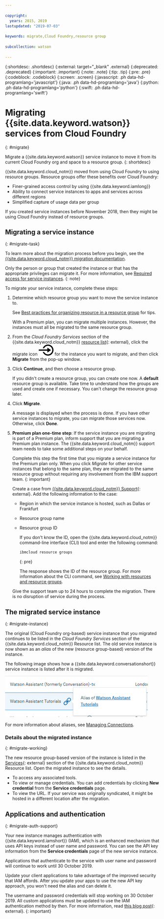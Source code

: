 ```yaml
---

copyright:
  years: 2015, 2019
lastupdated: "2019-07-03"

keywords: migrate,Cloud Foundry,resource group

subcollection: watson

---
```


{:shortdesc: .shortdesc}
{:external: target="_blank" .external}
{:deprecated: .deprecated}
{:important: .important}
{:note: .note}
{:tip: .tip}
{:pre: .pre}
{:codeblock: .codeblock}
{:screen: .screen}
{:javascript: .ph data-hd-programlang='javascript'}
{:java: .ph data-hd-programlang='java'}
{:python: .ph data-hd-programlang='python'}
{:swift: .ph data-hd-programlang='swift'}

# Migrating {{site.data.keyword.watson}} services from Cloud Foundry
{: #migrate}

Migrate a {{site.data.keyword.watson}} service instance to move it from its current Cloud Foundry org and space to a resource group.
{: shortdesc}

{{site.data.keyword.cloud_notm}} moved from using Cloud Foundry to using resource groups. Resource groups offer these benefits over Cloud Foundry:

- Finer-grained access control by using {{site.data.keyword.iamlong}}
- Ability to connect service instances to apps and services across different regions
- Simplified capture of usage data per group

If you created service instances before November 2018, then they might be using Cloud Foundry instead of resource groups.

## Migrating a service instance
{: #migrate-task}

To learn more about the migration process before you begin, see the [{{site.data.keyword.cloud_notm}} migration documentation](/docs/resources?topic=resources-migrate).

Only the person or group that created the instance or that has the appropriate privileges can migrate it. For more information, see [Required access for service instances](/docs/resources?topic=resources-migrate#required_access_instances).
{: note}

To migrate your service instance, complete these steps:

1.  Determine which resource group you want to move the service instance to.

    See [Best practices for organizing resource in a resource group](/docs/resources?topic=resources-bp_resourcegroups) for tips.

    With a Premium plan, you can migrate multiple instances. However, the instances must all be migrated to the same resource group.

1.  From the *Cloud Foundry Services* section of the {{site.data.keyword.cloud_notm}} [resource list](/resources?groups=cf-services){: external}, click the migrate icon ![Migrate](images/migrate.svg) for the instance you want to migrate, and then click **Migrate** from the pop-up window.

1.  Click **Continue**, and then choose a resource group.

    If you didn't create a resource group, you can create one now. A **default** resource group is available. Take time to understand how the groups are used and create one if necessary. You can't change the resource group later.

1.  Click **Migrate**.

    A message is displayed when the process is done. If you have other service instances to migrate, you can migrate those services now. Otherwise, click **Done**.

1.  **Premium plan one-time step**: If the service instance you are migrating is part of a Premium plan, inform support that you are migrating a Premium plan instance. The {{site.data.keyword.cloud_notm}} support team needs to take some additional steps on your behalf.

    Complete this step the first time that you migrate a service instance for the Premium plan only. When you click *Migrate* for other service instances that belong to the same plan, they are migrated to the same resource group without requiring any involvement from the IBM support team.
    {: important}

    Create a case from [{{site.data.keyword.cloud_notm}} Support](https://cloud.ibm.com/unifiedsupport/supportcenter){: external}. Add the following information to the case:

    - Region in which the service instance is hosted, such as Dallas or Frankfurt
    - Resource group name
    - Resource group ID

        If you don't know the ID, open the {{site.data.keyword.cloud_notm}} command-line interface (CLI) tool and enter the following command:

        ```bash
        ibmcloud resource groups
        ```
        {: pre}

        The response shows the ID of the resource group. For more information about the CLI command, see [Working with resources and resource groups](/docs/cli?topic=cloud-cli-ibmcloud_commands_resource#ibmcloud_commands_resource).

    Give the support team up to 24 hours to complete the migration. There is no disruption of service during the process.

## The migrated service instance
{: #migrate-instance}

The original (Cloud Foundry org-based) service instance that you migrated continues to be listed in the *Cloud Foundry Services* section of the {{site.data.keyword.cloud_notm}} Resource list. The old service instance is now shown as an *alias* of the new (resource group-based) version of the instance.

The following image shows how a {{site.data.keyword.conversationshort}} service instance is listed after it is migrated.

![Shows that the current service instance is now an alias of a resource-based instance](images/alias.png)

For more information about aliases, see [Managing Connections](/docs/resources/connecting_apps?topic=resources-connect_app#what_is_alias).

### Details about the migrated instance
{: #migrate-working}

The new resource group-based version of the instance is listed in the [Services](/resources?groups=resource-instance){: external} section of the {{site.data.keyword.cloud_notm}} Resource list. Open the migrated instance to see the details.

- To access any associated tools.
- To view or manage credentials. You can add credentials by clicking **New credential** from the **Service credentials** page.
- To view the URL. If your service was originally syndicated, it might be hosted in a different location after the migration.

## Applications and authentication
{: #migrate-auth-support}

Your new instance manages authentication with {{site.data.keyword.iamshort}} (IAM), which is an enhanced mechanism that uses API keys instead of user name and password. You can see the API key information from the **Service credentials** page of the new service instance.

Applications that authenticate to the service with user name and password will continue to work until 30 October 2019.

Update your client applications to take advantage of the improved security that IAM affords. After you update your apps to use the new API key approach, you won't need the alias and can delete it.

The username and password credentials will stop working on 30 October 2019. All custom applications must be updated to use the IAM authentication method by then. For more information, read [this blog post](http://ibm.biz/watsoncf2iam){: external}.
{: important}
